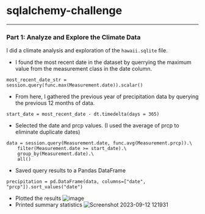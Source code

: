 # sqlalchemy-challenge
---
### Part 1: Analyze and Explore the Climate Data
I did a climate analysis and exploration of the ```hawaii.sqlite``` file. 

- I found the most recent date in the dataset by querrying the maximum value from the measurement class in the date column.
```
most_recent_date_str = session.query(func.max(Measurement.date)).scalar()
```
- From here, I gathered the previous year of precipitation data by querying the previous 12 months of data.
```
start_date = most_recent_date - dt.timedelta(days = 365)
``` 
- Selected the date and prcp values. (I used the average of prcp to eliminate duplicate dates)
```
data = session.query(Measurement.date, func.avg(Measurement.prcp)).\
    filter(Measurement.date >= start_date).\
    group_by(Measurement.date).\
    all()
```
- Saved query results to a Pandas DataFrame
```
precipitation = pd.DataFrame(data, columns=["date", "prcp"]).sort_values("date")
 ```
- Plotted the results
![image](https://github.com/Faith-Hall/sqlalchemy-challenge/assets/135525815/e9b59d2d-3483-4a88-80ff-485c92475016)
- Printed summary statistics
![Screenshot 2023-09-12 121931](https://github.com/Faith-Hall/sqlalchemy-challenge/assets/135525815/f8f04935-34a1-4c23-bb59-572f648777a4)
